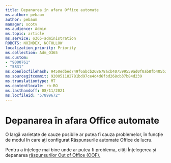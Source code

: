 ```yaml
---
title: Depanarea în afara Office automate
ms.author: pebaum
author: pebaum
manager: scotv
ms.audience: Admin
ms.topic: article
ms.service: o365-administration
ROBOTS: NOINDEX, NOFOLLOW
localization_priority: Priority
ms.collection: Adm_O365
ms.custom:
- "9000761"
- "5831"
ms.openlocfilehash: 9450edbed749f6abcb268678acb407599559ad0f0ab8fb405b3f772c2371cdea
ms.sourcegitcommit: 920051182781bd97ce4d4d6fbd268cb37b84d239
ms.translationtype: MT
ms.contentlocale: ro-RO
ms.lasthandoff: 08/11/2021
ms.locfileid: "57899672"
---
```

# <a name="troubleshooting-out-of-office-automatic-replies"></a>Depanarea în afara Office automate

O largă varietate de cauze posibile ar putea fi cauza problemelor, în funcție de modul în care ați configurat Răspunsurile automate Office de lucru.

Pentru a înțelege mai bine unde ar putea fi problema, citiți Înțelegerea și depanarea [răspunsurilor Out of Office (OOF).](https://docs.microsoft.com/exchange/troubleshoot/email-delivery/understand-troubleshoot-oof-replies)